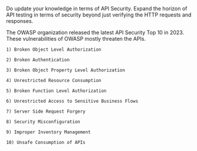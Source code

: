 Do update your knowledge in terms of API Security. Expand the horizon of API testing in terms of security beyond just verifying the HTTP requests and responses.

The OWASP organization released the latest API Security Top 10 in 2023. These vulnerabilities of OWASP mostly threaten the APIs. 

    1) Broken Object Level Authorization
    
    2) Broken Authentication
    
    3) Broken Object Property Level Authorization
    
    4) Unrestricted Resource Consumption
    
    5) Broken Function Level Authorization
    
    6) Unrestricted Access to Sensitive Business Flows
    
    7) Server Side Request Forgery
    
    8) Security Misconfiguration
    
    9) Improper Inventory Management
    
    10) Unsafe Consumption of APIs
